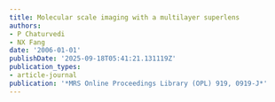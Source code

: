 ```yaml
---
title: Molecular scale imaging with a multilayer superlens
authors:
- P Chaturvedi
- NX Fang
date: '2006-01-01'
publishDate: '2025-09-18T05:41:21.131119Z'
publication_types:
- article-journal
publication: '*MRS Online Proceedings Library (OPL) 919, 0919-J*'
---
```

